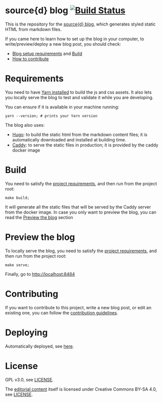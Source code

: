 # source{d} blog [![Build Status](https://drone.srcd.host/api/badges/src-d/blog/status.svg)](https://drone.srcd.host/src-d/blog)

This is the repository for the [source{d} blog](https://blog.sourced.tech), which generates styled static HTML from markdown files.

If you came here to learn how to set up the blog in your computer, to write/preview/deploy a new blog post, you should check:
- [Blog setup requirements](#requirements) and [Build](#build)
- [How to contribute](#contributing)


# Requirements

You need to have [Yarn installed](https://yarnpkg.com/en/docs/install) to build the js and css assets. It also lets you locally serve the blog to test and validate it while you are developing.

You can ensure if it is available in your machine running:
```shell
yarn --version; # prints your Yarn version
```

The blog also uses:
- [Hugo](http://gohugo.io): to build the static html from the markdown content files; it is automatically downloaded and installed at building time.
- [Caddy](https://caddyserver.com): to serve the static files in production; it is provided by the caddy docker image

# Build

You need to satisfy the [project requirements](#requirements), and then run from the project root:

```shell
make build;
```

It will generate all the static files that will be served by the Caddy server from the docker image. In case you only want to preview the blog, you can read the [Preview the blog](#preview-the-blog) section

# Preview the blog

To locally serve the blog, you need to satisfy the [project requirements](#requirements), and then run from the project root:

```shell
make serve;
```
Finally, go to [http://localhost:8484](http://localhost:8484)

# Contributing

If you want to contribute to this project, write a new blog post, or edit an existing one, you can follow the [contribution guidelines](CONTRIBUTING.md).

# Deploying

Automatically deployed, see [here](https://github.com/src-d/guide/pull/70).

# License

GPL v3.0, see [LICENSE](LICENSE).

The [editorial content](content) itself is licensed under Creative Commons BY-SA 4.0, see [LICENSE](content/LICENSE).
